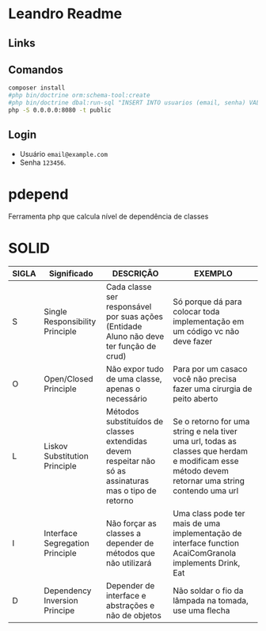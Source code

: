 # Leandro Readme

## Links

## Comandos
```bash
composer install
#php bin/doctrine orm:schema-tool:create
#php bin/doctrine dbal:run-sql "INSERT INTO usuarios (email, senha) VALUES ('email@example.com', '\$argon2i\$v=19\$m=65536,t=4,p=1\$WHpBb1FzTDVpTmQubU55bA\$jtZiWSSbmw1Ru4tYEq1SzShrMu0ap2PjblRQRubNPgo');"
php -S 0.0.0.0:8080 -t public
```

## Login
- Usuário  `email@example.com` 
- Senha `123456`.


# pdepend
Ferramenta php que calcula nível de dependência de classes

# SOLID
| SIGLA | Significado | DESCRIÇÃO | EXEMPLO|
| ---- | ---- | ---- | ---- | 
| S | Single Responsibility Principle | Cada classe ser responsável por suas ações (Entidade Aluno não deve ter função de crud) | Só porque dá para colocar toda implementação em um código vc não deve fazer|
| O | Open/Closed Principle | Não expor tudo de uma classe, apenas o necessário | Para por um casaco você não precisa fazer uma cirurgia de peito aberto|
| L | Liskov Substitution Principle | Métodos substituídos de classes extendidas devem respeitar não só as assinaturas mas o tipo de retorno | Se o retorno for uma string e nela tiver uma url, todas as classes que herdam e modificam esse método devem retornar uma string contendo uma url |
| I | Interface Segregation Principle | Não forçar as classes a depender de métodos que não utilizará | Uma class pode ter mais de uma implementação de interface function AcaiComGranola implements Drink, Eat|
| D | Dependency Inversion Principe | Depender de interface e abstrações e não de objetos | Não soldar o fio da lâmpada na tomada, use uma flecha |